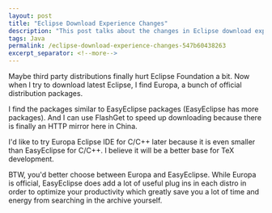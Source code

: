 ```yaml
---
layout: post
title: "Eclipse Download Experience Changes"
description: "This post talks about the changes in Eclipse download experience."
tags: Java
permalink: /eclipse-download-experience-changes-547b60438263
excerpt_separator: <!--more-->
---
```

Maybe third party distributions finally hurt Eclipse Foundation a bit. Now when I try to download latest Eclipse, I find Europa, a bunch of official distribution packages.

I find the packages similar to EasyEclipse packages (EasyEclipse has more packages). And I can use FlashGet to speed up downloading because there is finally an HTTP mirror here in China.

I'd like to try Europa Eclipse IDE for C/C++ later because it is even smaller than EasyEclipse for C/C++. I believe it will be a better base for TeX development.

BTW, you'd better choose between Europa and EasyEclipse. While Europa is official, EasyEclipse does add a lot of useful plug ins in each distro in order to optimize your productivity which greatly save you a lot of time and energy from searching in the archive yourself.
<!--more-->